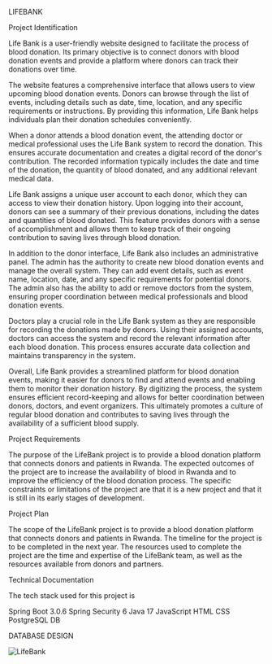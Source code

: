 LIFEBANK

Project Identification

Life Bank is a user-friendly website designed to facilitate the process of blood donation. Its primary objective is to connect donors with blood donation events and provide a platform where donors can track their donations over time.

The website features a comprehensive interface that allows users to view upcoming blood donation events. Donors can browse through the list of events, including details such as date, time, location, and any specific requirements or instructions. By providing this information, Life Bank helps individuals plan their donation schedules conveniently.

When a donor attends a blood donation event, the attending doctor or medical professional uses the Life Bank system to record the donation.
 This ensures accurate documentation and creates a digital record of the donor's contribution. The recorded information typically includes the date and time of the donation, the quantity of blood donated, and any additional relevant medical data.

Life Bank assigns a unique user account to each donor, which they can access to view their donation history. Upon logging into their account, donors can see a summary of their previous donations, including the dates and quantities of blood donated. This feature provides donors with a sense of accomplishment and allows them to keep track of their ongoing contribution to saving lives through blood donation.

In addition to the donor interface, Life Bank also includes an administrative panel. The admin has the authority to create new blood donation events and manage the overall system. They can add event details, such as event name, location, date, and any specific requirements for potential donors. The admin also has the ability to add or remove doctors from the system, ensuring proper coordination between medical professionals and blood donation events.

Doctors play a crucial role in the Life Bank system as they are responsible for recording the donations made by donors. Using their assigned accounts, doctors can access the system and record the relevant information after each blood donation. This process ensures accurate data collection and maintains transparency in the system.

Overall, Life Bank provides a streamlined platform for blood donation events, making it easier for donors to find and attend events and enabling them to monitor their donation history. By digitizing the process, the system ensures efficient record-keeping and allows for better coordination between donors, doctors, and event organizers. This ultimately promotes a culture of regular blood donation and contributes to saving lives through the availability of a sufficient blood supply.


Project Requirements

The purpose of the LifeBank project is to provide a blood donation platform that connects donors and patients in Rwanda. The expected outcomes of the project are to increase the availability of blood in Rwanda and to improve the efficiency of the blood donation process. The specific constraints or limitations of the project are that it is a new project and that it is still in its early stages of development.

Project Plan

The scope of the LifeBank project is to provide a blood donation platform that connects donors and patients in Rwanda. The timeline for the project is to be completed in the next year. The resources used to complete the project are the time and expertise of the LifeBank team, as well as the resources available from donors and partners.

Technical Documentation

The tech stack used for this project is 


Spring Boot 3.0.6
Spring Security 6
Java 17
JavaScript
HTML
CSS
PostgreSQL DB

DATABASE DESIGN

![LifeBank](https://github.com/Overwatch-23580/webtech/assets/116570272/442356b7-3e34-42b7-a4cc-8715a088ce2c)




